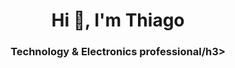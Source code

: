 
<h1 align="center">Hi 👋, I'm Thiago</h1>
<h3 align="center">Technology & Electronics professional/h3>
